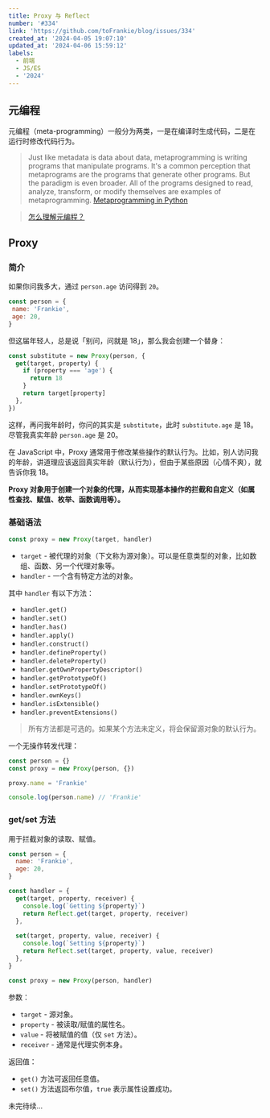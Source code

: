 ```yaml
---
title: Proxy 与 Reflect
number: '#334'
link: 'https://github.com/toFrankie/blog/issues/334'
created_at: '2024-04-05 19:07:10'
updated_at: '2024-04-06 15:59:12'
labels:
  - 前端
  - JS/ES
  - '2024'
---
```

## 元编程

元编程（meta-programming）一般分为两类，一是在编译时生成代码，二是在运行时修改代码行为。

> Just like metadata is data about data, metaprogramming is writing programs that manipulate programs. It's a common perception that metaprograms are the programs that generate other programs. But the paradigm is even broader. All of the programs designed to read, analyze, transform, or modify themselves are examples of metaprogramming. [Metaprogramming in Python](https://developer.ibm.com/tutorials/ba-metaprogramming-python/)

> [怎么理解元编程？](https://www.zhihu.com/question/23856985)

## Proxy

### 简介

如果你问我多大，通过 `person.age` 访问得到 `20`。

```js
const person = {
 name: 'Frankie',
 age: 20,
}
```



但这届年轻人，总是说「别问，问就是 18」，那么我会创建一个替身：

```js
const substitute = new Proxy(person, {
  get(target, property) {
    if (property === 'age') {
      return 18
    }
    return target[property]
  },
})
```

这样，再问我年龄时，你问的其实是 `substitute`，此时 `substitute.age` 是 18。尽管我真实年龄 `person.age` 是 20。

在 JavaScript 中，Proxy 通常用于修改某些操作的默认行为。比如，别人访问我的年龄，讲道理应该返回真实年龄（默认行为），但由于某些原因（心情不爽），就告诉你我 18。

**Proxy 对象用于创建一个对象的代理，从而实现基本操作的拦截和自定义（如属性查找、赋值、枚举、函数调用等）。**

### 基础语法

```js
const proxy = new Proxy(target, handler)
```

- `target` - 被代理的对象（下文称为源对象）。可以是任意类型的对象，比如数组、函数、另一个代理对象等。
- `handler` - 一个含有特定方法的对象。

其中 `handler` 有以下方法：

- `handler.get()`
- `handler.set()`
- `handler.has()`
- `handler.apply()`
- `handler.construct()`
- `handler.defineProperty()`
- `handler.deleteProperty()`
- `handler.getOwnPropertyDescriptor()`
- `handler.getPrototypeOf()`
- `handler.setPrototypeOf()`
- `handler.ownKeys()`
- `handler.isExtensible()`
- `handler.preventExtensions()`

> 所有方法都是可选的。如果某个方法未定义，将会保留源对象的默认行为。


一个无操作转发代理：

```js
const person = {}
const proxy = new Proxy(person, {})

proxy.name = 'Frankie'

console.log(person.name) // 'Frankie'
```

### get/set 方法

用于拦截对象的读取、赋值。

```js
const person = {
  name: 'Frankie',
  age: 20,
}

const handler = {
  get(target, property, receiver) {
    console.log(`Getting ${property}`)
    return Reflect.get(target, property, receiver)
  },
  
  set(target, property, value, receiver) {
    console.log(`Setting ${property}`)
    return Reflect.set(target, property, value, receiver)
  },
}

const proxy = new Proxy(person, handler)
```

参数：

- `target` - 源对象。
- `property` - 被读取/赋值的属性名。
- `value` - 将被赋值的值（仅 `set` 方法）。
- `receiver` - 通常是代理实例本身。

返回值：

- `get()` 方法可返回任意值。
- `set()` 方法返回布尔值，`true` 表示属性设置成功。




未完待续...
